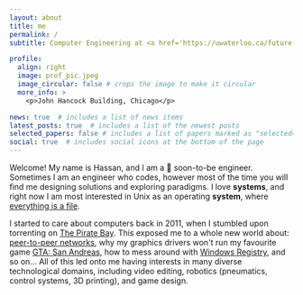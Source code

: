 ```yaml
---
layout: about
title: me
permalink: /
subtitle: Computer Engineering at <a href='https://uwaterloo.ca/future-students/programs/computer-engineering'>University of Waterloo</a>.

profile:
  align: right
  image: prof_pic.jpeg
  image_circular: false # crops the image to make it circular
  more_info: >
    <p>John Hancock Building, Chicago</p>

news: true  # includes a list of news items
latest_posts: true  # includes a list of the newest posts
selected_papers: false # includes a list of papers marked as "selected={true}"
social: true  # includes social icons at the bottom of the page
---
```


Welcome! My name is Hassan, and I am a 🤞 soon-to-be engineer. Sometimes I am an engineer who codes, however most of the time you will find me designing solutions and exploring paradigms. I love **systems**, and right now I am most interested in Unix as an operating **system**, where <a href='https://en.wikipedia.org/wiki/Everything_is_a_file'>everything is a file</a>.

I started to care about computers back in 2011, when I stumbled upon torrenting on <a href='https://en.wikipedia.org/wiki/The_Pirate_Bay'>The Pirate Bay</a>. This exposed me to a whole new world about: <a href='https://en.wikipedia.org/wiki/Peer-to-peer'>peer-to-peer networks</a>, why my graphics drivers won't run my favourite game <a href='https://en.wikipedia.org/wiki/Grand_Theft_Auto:_San_Andreas'>GTA: San Andreas</a>, how to mess around with <a href='https://en.wikipedia.org/wiki/Windows_Registry>'>Windows Registry</a>, and so on... All of this led onto me having interests in many diverse technological domains, including video editing, robotics (pneumatics, control systems, 3D printing), and game design.